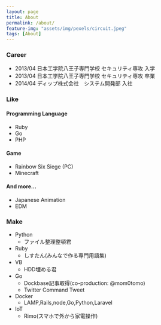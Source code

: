 ```yaml
---
layout: page
title: About
permalink: /about/
feature-img: "assets/img/pexels/circuit.jpeg"
tags: [About]
---
```


### Career
- 2013/04 日本工学院八王子専門学校 セキュリティ専攻 入学
- 2013/04 日本工学院八王子専門学校 セキュリティ専攻 卒業
- 2014/04 ディップ株式会社　システム開発部 入社

### Like

#### Programming Language

- Ruby
- Go
- PHP

#### Game

- Rainbow Six Siege (PC)
- Minecraft

#### And more...

- Japanese Animation
- EDM

### Make

- Python
  - ファイル整理整頓君
- Ruby
  - しすたん(みんなで作る専門用語集)
- VB
  - HDD埋める君
- Go
  - Dockbase記事取得(co-production: @mom0tomo)
  - Twitter Command Tweet
- Docker
  - LAMP,Rails,node,Go,Python,Laravel
- IoT
  - Rimo(スマホで外から家電操作)

